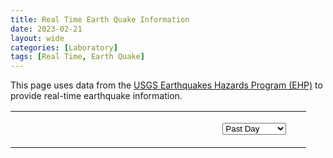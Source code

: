 ```yaml
---
title: Real Time Earth Quake Information
date: 2023-02-21
layout: wide
categories: [Laboratory]
tags: [Real Time, Earth Quake]
---
```

<style>
/* Table */

table {
  width: 100%;
  height: 100%;
  table-layout: fixed;
}

table td {
   vertical-align: top;
   padding-right: 2rem;
}

/* Canvas */

.post x3d-canvas {
   aspect-ratio: 16 / 9;
}
</style>

<script type="module" src="https://create3000.github.io/media/laboratory/earthquakes/earthquakes.mjs"></script>

<p>
   This page uses data from the <a href="https://earthquake.usgs.gov" target="_blank">USGS Earthquakes Hazards Program (EHP)</a> to provide real-time earthquake information.
</p>

<table>
   <tr>
      <td><x3d-canvas src="https://create3000.github.io/media/laboratory/earthquakes/earthquakes.x3d" splashScreen="false"></x3d-canvas></td>
      <td style="width: 30%;">
         <p>
            <select id="time">
               <option value="3">Past 30 Days</option>
               <option value="2">Past 7 Days</option>
               <option selected="selected" value="1">Past Day</option>
               <option value="0">Past Hour</option>
            </select>
         </p>
         <div class="locations"></div>
      </td>
   </tr>
</table>
